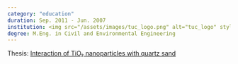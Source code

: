 ```yaml
---
category: "education"
duration: Sep. 2011 - Jun. 2007
institution: <img src="/assets/images/tuc_logo.png" alt="tuc_logo" style="height:90%;">
degree: M.Eng. in Civil and Environmental Engineering
---
```


Thesis: <a href="https://dias.library.tuc.gr/view/68591" target="_blank">Interaction of TiO₂ nanoparticles with quartz sand</a>

